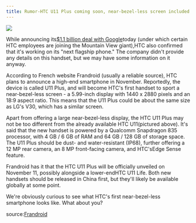 ```yaml
---
title: Rumor-HTC U11 Plus coming soon, near-bezel-less screen included 
---
```


![](http://img1.tuicool.com/qimi6z2.jpg!web)

While announcing its[$1.1 billion deal with Google](http://www.phonearena.com/news/Google-pays-HTC-1.1-billion-for-certain-employees-and-a-non-exclusive-IP-license_id98260)today \(under which certain HTC employees are joining the Mountain View giant\),HTC also confirmed that it's working on its "next flagship phone." The company didn't provide any details on this handset, but we may have some information on it anyway.

According to French website Frandroid \(usually a reliable source\), HTC plans to announce a high-end smartphone in November. Reportedly, the device is called U11 Plus, and will become HTC's first handset to sport a near-bezel-less screen - a 5.99-inch display with 1440 x 2880 pixels and an 18:9 aspect ratio. This means that the U11 Plus could be about the same size as LG's V30, which has a similar screen.

Apart from offering a large near-bezel-less display, the HTC U11 Plus may not be too different from the already available HTC U11\(pictured above\). It's said that the new handset is powered by a Qualcomm Snapdragon 835 processor, with 4 GB / 6 GB of RAM and 64 GB / 128 GB of storage space. The U11 Plus should be dust- and water-resistant \(IP68\), further offering a 12 MP rear camera, an 8 MP front-facing camera, and HTC'sEdge Sense feature.

Frandroid has it that the HTC U11 Plus will be officially unveiled on November 11, possibly alongside a lower-endHTC U11 Life. Both new handsets should be released in China first, but they'll likely be available globally at some point.

We're obviously curious to see what HTC's first near-bezel-less smartphone looks like. What about you? 

source:[Frandroid](http://www.frandroid.com/marques/htc/461156_htc-u11-plus-premieres-informations-sur-le-futur-fleuron-borderless-de-la-marque)

